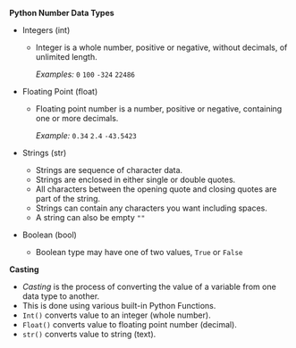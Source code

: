 **Python Number Data Types**

* Integers (int)
  * Integer is a whole number, positive or negative, without decimals, of unlimited length.
    
    _Examples:_ `0` `100` `-324` `22486`
      

* Floating Point (float)
  * Floating point number is a number, positive or negative, containing one or more decimals.
    
    _Example:_ `0.34` `2.4` `-43.5423`
    

* Strings (str)
  * Strings are sequence of character data.
  * Strings are enclosed in either single or double quotes.
  * All characters between the opening quote and closing quotes are part of the string.
  * Strings can contain any characters you want including spaces.
  * A string can also be empty `""`
  
* Boolean (bool)
  * Boolean type may have one of two values, `True` or `False`
  
**Casting**
  * _Casting_ is the process of converting the value of a variable from one data type to another.
  * This is done using various built-in Python Functions.
  * `Int()` converts value to an integer (whole number).
  * `Float()` converts value to floating point number (decimal).
  * `str()` converts value to string (text).